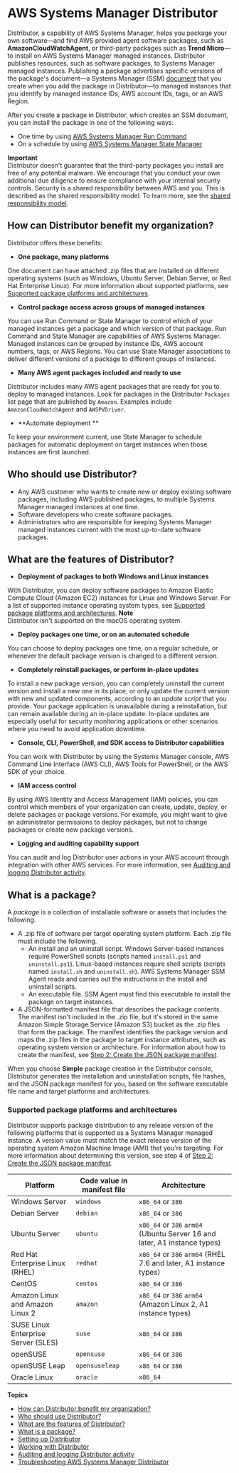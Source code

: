# AWS Systems Manager Distributor<a name="distributor"></a>

 Distributor, a capability of AWS Systems Manager, helps you package your own software—and find AWS provided agent software packages, such as **AmazonCloudWatchAgent**, or third\-party packages such as **Trend Micro**—to install on AWS Systems Manager managed instances\. Distributor publishes resources, such as software packages, to Systems Manager managed instances\. Publishing a package advertises specific versions of the package's document—a Systems Manager \(SSM\) [document](sysman-ssm-docs.md) that you create when you add the package in Distributor—to managed instances that you identify by managed instance IDs, AWS account IDs, tags, or an AWS Region\.

After you create a package in Distributor, which creates an SSM document, you can install the package in one of the following ways:
+ One time by using [AWS Systems Manager Run Command](execute-remote-commands.md)
+ On a schedule by using [AWS Systems Manager State Manager](systems-manager-state.md)

**Important**  
Distributor doesn't guarantee that the third\-party packages you install are free of any potential malware\. We encourage that you conduct your own additional due diligence to ensure compliance with your internal security controls\. Security is a shared responsibility between AWS and you\. This is described as the shared responsibility model\. To learn more, see the [shared responsibility model](http://aws.amazon.com/compliance/shared-responsibility-model/)\.

## How can Distributor benefit my organization?<a name="distributor-benefits"></a>

Distributor offers these benefits:
+  **One package, many platforms** 

  One document can have attached \.zip files that are installed on different operating systems \(such as Windows, Ubuntu Server, Debian Server, or Red Hat Enterprise Linux\)\. For more information about supported platforms, see [Supported package platforms and architectures](#what-is-a-package-platforms)\.
+  **Control package access across groups of managed instances** 

  You can use Run Command or State Manager to control which of your managed instances get a package and which version of that package\. Run Command and State Manager are capabilities of AWS Systems Manager\. Managed instances can be grouped by instance IDs, AWS account numbers, tags, or AWS Regions\. You can use State Manager associations to deliver different versions of a package to different groups of instances\.
+  **Many AWS agent packages included and ready to use** 

  Distributor includes many AWS agent packages that are ready for you to deploy to managed instances\. Look for packages in the Distributor `Packages` list page that are published by `Amazon`\. Examples include `AmazonCloudWatchAgent` and `AWSPVDriver`\.
+  **Automate deployment ** 

  To keep your environment current, use State Manager to schedule packages for automatic deployment on target instances when those instances are first launched\.

## Who should use Distributor?<a name="distributor-who"></a>
+ Any AWS customer who wants to create new or deploy existing software packages, including AWS published packages, to multiple Systems Manager managed instances at one time\.
+ Software developers who create software packages\.
+ Administrators who are responsible for keeping Systems Manager managed instances current with the most up\-to\-date software packages\.

## What are the features of Distributor?<a name="distributor-features"></a>
+  **Deployment of packages to both Windows and Linux instances** 

  With Distributor, you can deploy software packages to Amazon Elastic Compute Cloud \(Amazon EC2\) instances for Linux and Windows Server\. For a list of supported instance operating system types, see [Supported package platforms and architectures](#what-is-a-package-platforms)\.
**Note**  
Distributor isn't supported on the macOS operating system\.
+  **Deploy packages one time, or on an automated schedule** 

  You can choose to deploy packages one time, on a regular schedule, or whenever the default package version is changed to a different version\. 
+  **Completely reinstall packages, or perform in\-place updates** 

  To install a new package version, you can completely uninstall the current version and install a new one in its place, or only update the current version with new and updated components, according to an *update script* that you provide\. Your package application is unavailable during a reinstallation, but can remain available during an in\-place update\. In\-place updates are especially useful for security monitoring applications or other scenarios where you need to avoid application downtime\.
+  **Console, CLI, PowerShell, and SDK access to Distributor capabilities** 

  You can work with Distributor by using the Systems Manager console, AWS Command Line Interface \(AWS CLI\), AWS Tools for PowerShell, or the AWS SDK of your choice\.
+  **IAM access control** 

  By using AWS Identity and Access Management \(IAM\) policies, you can control which members of your organization can create, update, deploy, or delete packages or package versions\. For example, you might want to give an administrator permissions to deploy packages, but not to change packages or create new package versions\.
+  **Logging and auditing capability support** 

  You can audit and log Distributor user actions in your AWS account through integration with other AWS services\. For more information, see [Auditing and logging Distributor activity](distributor-logging-auditing.md)\.

## What is a package?<a name="what-is-a-package"></a>

A *package* is a collection of installable software or assets that includes the following\.
+ A \.zip file of software per target operating system platform\. Each \.zip file must include the following\.
  + An install and an uninstall script\. Windows Server\-based instances require PowerShell scripts \(scripts named `install.ps1` and `uninstall.ps1`\)\. Linux\-based instances require shell scripts \(scripts named `install.sh` and `uninstall.sh`\)\. AWS Systems Manager SSM Agent reads and carries out the instructions in the install and uninstall scripts\.
  + An executable file\. SSM Agent must find this executable to install the package on target instances\.
+ A JSON\-formatted manifest file that describes the package contents\. The manifest isn't included in the \.zip file, but it's stored in the same Amazon Simple Storage Service \(Amazon S3\) bucket as the \.zip files that form the package\. The manifest identifies the package version and maps the \.zip files in the package to target instance attributes, such as operating system version or architecture\. For information about how to create the manifest, see [Step 2: Create the JSON package manifest](distributor-working-with-packages-create.md#packages-manifest)\.

When you choose **Simple** package creation in the Distributor console, Distributor generates the installation and uninstallation scripts, file hashes, and the JSON package manifest for you, based on the software executable file name and target platforms and architectures\.

### Supported package platforms and architectures<a name="what-is-a-package-platforms"></a>

Distributor supports package distribution to any release version of the following platforms that is supported as a Systems Manager managed instance\. A version value must match the exact release version of the operating system Amazon Machine Image \(AMI\) that you're targeting\. For more information about determining this version, see step 4 of [Step 2: Create the JSON package manifest](distributor-working-with-packages-create.md#packages-manifest)\.


| Platform | Code value in manifest file | Architecture | 
| --- | --- | --- | 
|  Windows Server  |   `windows`   |  `x86_64` or `386`  | 
|  Debian Server  |   `debian`   |  `x86_64` or `386`  | 
|  Ubuntu Server  |   `ubuntu`   |  `x86_64` or `386` `arm64` \(Ubuntu Server 16 and later, A1 instance types\)  | 
|  Red Hat Enterprise Linux \(RHEL\)  |   `redhat`   |  `x86_64` or `386` `arm64` \(RHEL 7\.6 and later, A1 instance types\)  | 
|  CentOS  |   `centos`   |  `x86_64` or `386`  | 
|  Amazon Linux and Amazon Linux 2  |   `amazon`   |  `x86_64` or `386` `arm64` \(Amazon Linux 2, A1 instance types\)  | 
|  SUSE Linux Enterprise Server \(SLES\)  |   `suse`   |  `x86_64` or `386`  | 
|  openSUSE  |   `opensuse`   |  `x86_64` or `386`  | 
|  openSUSE Leap  |   `opensuseleap`   |  `x86_64` or `386`  | 
|  Oracle Linux  |   `oracle`   |  `x86_64`  | 

**Topics**
+ [How can Distributor benefit my organization?](#distributor-benefits)
+ [Who should use Distributor?](#distributor-who)
+ [What are the features of Distributor?](#distributor-features)
+ [What is a package?](#what-is-a-package)
+ [Setting up Distributor](distributor-getting-started.md)
+ [Working with Distributor](distributor-working-with.md)
+ [Auditing and logging Distributor activity](distributor-logging-auditing.md)
+ [Troubleshooting AWS Systems Manager Distributor](distributor-troubleshooting.md)